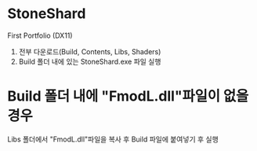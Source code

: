 # StoneShard
First Portfolio (DX11)

1. 전부 다운로드(Build, Contents, Libs, Shaders)
2. Build 폴더 내에 있는 StoneShard.exe 파일 실행

# Build 폴더 내에 "FmodL.dll"파일이 없을 경우
Libs 폴더에서 "FmodL.dll"파일을 복사 후 Build 파일에 붙여넣기 후 실행
